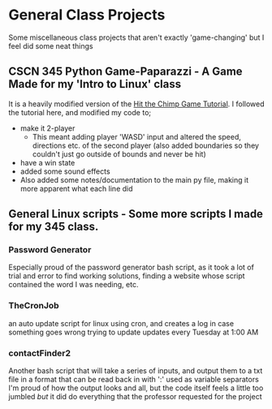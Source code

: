 # General Class Projects
 Some miscellaneous class projects that aren't exactly 'game-changing' but I feel did some neat things


## CSCN 345 Python Game-Paparazzi - A Game Made for my 'Intro to Linux' class
It is a heavily modified version of the [Hit the Chimp Game Tutorial](https://www.pygame.org/docs/tut/ChimpLineByLine.html). I followed the tutorial here, and modified my code to;
- make it 2-player
	- This meant adding player 'WASD' input and altered the speed, directions etc. of the second player (also added boundaries so they couldn't just go outside of bounds and never be hit)
- have a win state
- added some sound effects
- Also added some notes/documentation to the main py file, making it more apparent what each line did

## General Linux scripts - Some more scripts I made for my 345 class. 
### Password Generator
Especially proud of the password generator bash script, as it took a lot of trial and error to find working solutions, finding a website whose script contained the word I was needing, etc. 
### TheCronJob
an auto update script for linux using cron, and creates a log in case something goes wrong trying to update
updates every Tuesday at 1:00 AM
### contactFinder2
Another bash script that will take a series of inputs, and output them to a txt file in a format that can be read back in with ':' used as variable separators
I'm proud of how the output looks and all, but the code itself feels a little too jumbled *but* it did do everything that the professor requested for the project

